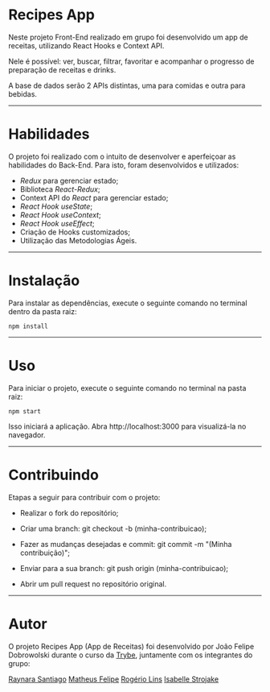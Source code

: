 # Recipes App

Neste projeto Front-End realizado em grupo foi desenvolvido um app de receitas, utilizando React Hooks e Context API.

Nele é possível: ver, buscar, filtrar, favoritar e acompanhar o progresso de preparação de receitas e drinks.

A base de dados serão 2 APIs distintas, uma para comidas e outra para bebidas.

-----

# Habilidades

O projeto foi realizado com o intuito de desenvolver e aperfeiçoar as habilidades do Back-End. Para isto, foram desenvolvidos e utilizados:
  - _Redux_ para gerenciar estado;
  - Biblioteca _React-Redux_;
  - Context API do _React_ para gerenciar estado;
  - _React Hook useState_;
  - _React Hook useContext_;
  - _React Hook useEffect_;
  - Criação de Hooks customizados;
  - Utilização das Metodologias Ágeis.

-----

# Instalação

Para instalar as dependências, execute o seguinte comando no terminal dentro da pasta raiz:

`npm install`

-----

# Uso

Para iniciar o projeto, execute o seguinte comando no terminal na pasta raiz:

`npm start`

Isso iniciará a aplicação. Abra http://localhost:3000 para visualizá-la no navegador.

-----

# Contribuindo

Etapas a seguir para contribuir com o projeto:

- Realizar o fork do repositório;

- Criar uma branch: git checkout -b (minha-contribuicao);

- Fazer as mudanças desejadas e commit: git commit -m "(Minha contribuição)";

- Enviar para a sua branch: git push origin (minha-contribuicao);

- Abrir um pull request no repositório original.

-----

# Autor

O projeto Recipes App (App de Receitas) foi desenvolvido por João Felipe Dobrowolski durante o curso da <a href="https://www.betrybe.com/" target="_blank">Trybe</a>, juntamente com os integrantes do grupo:

<a href="https://github.com/raynarastg" target="_blank">Raynara Santiago</a>
<a href="https://github.com/Matheusfull" target="_blank">Matheus Felipe</a>
<a href="https://github.com/rogelins" target="_blank">Rogério Lins</a>
<a href="https://github.com/isabellestrojake" target="_blank">Isabelle Strojake</a>
